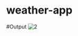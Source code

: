 # weather-app
#Output
![2](https://user-images.githubusercontent.com/71021912/220939858-888ae603-39b2-414d-b51a-5caace3912e4.PNG)
